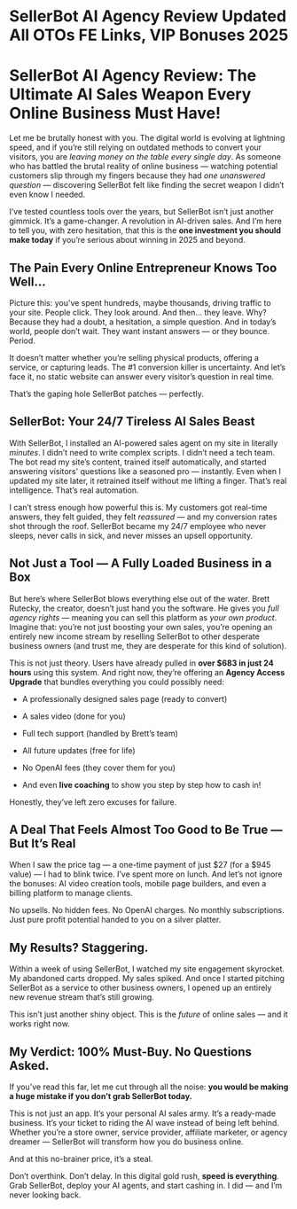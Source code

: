 # SellerBot AI Agency Review Updated All OTOs FE Links, VIP Bonuses 2025
<h1 class="" data-start="179" data-end="270">SellerBot AI Agency Review: The Ultimate AI Sales Weapon Every Online Business Must Have!</h1>
<p class="" data-start="272" data-end="738">Let me be brutally honest with you. The digital world is evolving at lightning speed, and if you’re still relying on outdated methods to convert your visitors, you are <em data-start="440" data-end="485">leaving money on the table every single day</em>. As someone who has battled the brutal reality of online business — watching potential customers slip through my fingers because they had <em data-start="624" data-end="649">one unanswered question</em> — discovering SellerBot felt like finding the secret weapon I didn’t even know I needed.</p>
<p class="" data-start="740" data-end="1037">I’ve tested countless tools over the years, but SellerBot isn’t just another gimmick. It’s a game-changer. A revolution in AI-driven sales. And I’m here to tell you, with zero hesitation, that this is the <strong data-start="945" data-end="985">one investment you should make today</strong> if you’re serious about winning in 2025 and beyond.</p>

<h2 class="" data-start="1039" data-end="1092">The Pain Every Online Entrepreneur Knows Too Well…</h2>
<p class="" data-start="1094" data-end="1389">Picture this: you've spent hundreds, maybe thousands, driving traffic to your site. People click. They look around. And then… they leave. Why? Because they had a doubt, a hesitation, a simple question. And in today’s world, people don’t wait. They want instant answers — or they bounce. Period.</p>
<p class="" data-start="1391" data-end="1618">It doesn’t matter whether you’re selling physical products, offering a service, or capturing leads. The #1 conversion killer is uncertainty. And let’s face it, no static website can answer every visitor’s question in real time.</p>
<p class="" data-start="1620" data-end="1673">That’s the gaping hole SellerBot patches — perfectly.</p>

<h2 class="" data-start="1675" data-end="1722">SellerBot: Your 24/7 Tireless AI Sales Beast</h2>
<p class="" data-start="1724" data-end="2150">With SellerBot, I installed an AI-powered sales agent on my site in literally <em data-start="1802" data-end="1811">minutes</em>. I didn’t need to write complex scripts. I didn’t need a tech team. The bot read my site’s content, trained itself automatically, and started answering visitors' questions like a seasoned pro — instantly. Even when I updated my site later, it retrained itself without me lifting a finger. That’s real intelligence. That’s real automation.</p>
<p class="" data-start="2152" data-end="2433">I can’t stress enough how powerful this is. My customers got real-time answers, they felt guided, they felt <em data-start="2260" data-end="2271">reassured</em> — and my conversion rates shot through the roof. SellerBot became my 24/7 employee who never sleeps, never calls in sick, and never misses an upsell opportunity.</p>

<h2 class="" data-start="2435" data-end="2488">Not Just a Tool — A Fully Loaded Business in a Box</h2>
<p class="" data-start="2490" data-end="2934">But here’s where SellerBot blows everything else out of the water. Brett Rutecky, the creator, doesn’t just hand you the software. He gives you <em data-start="2634" data-end="2654">full agency rights</em> — meaning you can sell this platform as <em data-start="2695" data-end="2713">your own product</em>. Imagine that: you’re not just boosting your own sales, you’re opening an entirely new income stream by reselling SellerBot to other desperate business owners (and trust me, they are desperate for this kind of solution).</p>
<p class="" data-start="2936" data-end="3149">This is not just theory. Users have already pulled in <strong data-start="2990" data-end="3020">over $683 in just 24 hours</strong> using this system. And right now, they’re offering an <strong data-start="3075" data-end="3100">Agency Access Upgrade</strong> that bundles everything you could possibly need:</p>

<ul data-start="3151" data-end="3435">
 	<li class="" data-start="3151" data-end="3208">
<p class="" data-start="3153" data-end="3208">A professionally designed sales page (ready to convert)</p>
</li>
 	<li class="" data-start="3209" data-end="3239">
<p class="" data-start="3211" data-end="3239">A sales video (done for you)</p>
</li>
 	<li class="" data-start="3240" data-end="3285">
<p class="" data-start="3242" data-end="3285">Full tech support (handled by Brett’s team)</p>
</li>
 	<li class="" data-start="3286" data-end="3322">
<p class="" data-start="3288" data-end="3322">All future updates (free for life)</p>
</li>
 	<li class="" data-start="3323" data-end="3365">
<p class="" data-start="3325" data-end="3365">No OpenAI fees (they cover them for you)</p>
</li>
 	<li class="" data-start="3366" data-end="3435">
<p class="" data-start="3368" data-end="3435">And even <strong data-start="3377" data-end="3394">live coaching</strong> to show you step by step how to cash in!</p>
</li>
</ul>
<p class="" data-start="3437" data-end="3485">Honestly, they’ve left zero excuses for failure.</p>

<h2 class="" data-start="3487" data-end="3550">A Deal That Feels Almost Too Good to Be True — But It’s Real</h2>
<p class="" data-start="3552" data-end="3807">When I saw the price tag — a one-time payment of just $27 (for a $945 value) — I had to blink twice. I’ve spent more on lunch. And let’s not ignore the bonuses: AI video creation tools, mobile page builders, and even a billing platform to manage clients.</p>
<p class="" data-start="3809" data-end="3943">No upsells. No hidden fees. No OpenAI charges. No monthly subscriptions. Just pure profit potential handed to you on a silver platter.</p>

<h2 class="" data-start="3945" data-end="3971">My Results? Staggering.</h2>
<p class="" data-start="3973" data-end="4233">Within a week of using SellerBot, I watched my site engagement skyrocket. My abandoned carts dropped. My sales spiked. And once I started pitching SellerBot as a service to other business owners, I opened up an entirely new revenue stream that’s still growing.</p>
<p class="" data-start="4235" data-end="4335">This isn’t just another shiny object. This is the <em data-start="4285" data-end="4293">future</em> of online sales — and it works right now.</p>

<h2 class="" data-start="4337" data-end="4386">My Verdict: 100% Must-Buy. No Questions Asked.</h2>
<p class="" data-start="4388" data-end="4521">If you’ve read this far, let me cut through all the noise: <strong data-start="4447" data-end="4520">you would be making a huge mistake if you don’t grab SellerBot today.</strong></p>
<p class="" data-start="4523" data-end="4819">This is not just an app. It’s your personal AI sales army. It’s a ready-made business. It’s your ticket to riding the AI wave instead of being left behind. Whether you’re a store owner, service provider, affiliate marketer, or agency dreamer — SellerBot will transform how you do business online.</p>
<p class="" data-start="4821" data-end="4865">And at this no-brainer price, it’s a steal.</p>
<p class="" data-start="4867" data-end="5045">Don’t overthink. Don’t delay. In this digital gold rush, <strong data-start="4924" data-end="4947">speed is everything</strong>. Grab SellerBot, deploy your AI agents, and start cashing in. I did — and I’m never looking back.</p>
